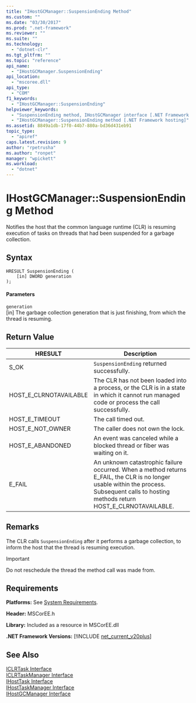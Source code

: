 ```yaml
---
title: "IHostGCManager::SuspensionEnding Method"
ms.custom: ""
ms.date: "03/30/2017"
ms.prod: ".net-framework"
ms.reviewer: ""
ms.suite: ""
ms.technology: 
  - "dotnet-clr"
ms.tgt_pltfrm: ""
ms.topic: "reference"
api_name: 
  - "IHostGCManager.SuspensionEnding"
api_location: 
  - "mscoree.dll"
api_type: 
  - "COM"
f1_keywords: 
  - "IHostGCManager::SuspensionEnding"
helpviewer_keywords: 
  - "SuspensionEnding method, IHostGCManager interface [.NET Framework hosting]"
  - "IHostGCManager::SuspensionEnding method [.NET Framework hosting]"
ms.assetid: 8849a1db-17f0-44b7-880a-bd36d431eb91
topic_type: 
  - "apiref"
caps.latest.revision: 9
author: "rpetrusha"
ms.author: "ronpet"
manager: "wpickett"
ms.workload: 
  - "dotnet"
---
```

# IHostGCManager::SuspensionEnding Method
Notifies the host that the common language runtime (CLR) is resuming execution of tasks on threads that had been suspended for a garbage collection.  
  
## Syntax  
  
```  
HRESULT SuspensionEnding (  
    [in] DWORD generation  
);  
```  
  
#### Parameters  
 `generation`  
 [in] The garbage collection generation that is just finishing, from which the thread is resuming.  
  
## Return Value  
  
|HRESULT|Description|  
|-------------|-----------------|  
|S_OK|`SuspensionEnding` returned successfully.|  
|HOST_E_CLRNOTAVAILABLE|The CLR has not been loaded into a process, or the CLR is in a state in which it cannot run managed code or process the call successfully.|  
|HOST_E_TIMEOUT|The call timed out.|  
|HOST_E_NOT_OWNER|The caller does not own the lock.|  
|HOST_E_ABANDONED|An event was canceled while a blocked thread or fiber was waiting on it.|  
|E_FAIL|An unknown catastrophic failure occurred. When a method returns E_FAIL, the CLR is no longer usable within the process. Subsequent calls to hosting methods return HOST_E_CLRNOTAVAILABLE.|  
  
## Remarks  
 The CLR calls `SuspensionEnding` after it performs a garbage collection, to inform the host that the thread is resuming execution.  
  
> [!IMPORTANT]
>  Do not reschedule the thread the method call was made from.  
  
## Requirements  
 **Platforms:** See [System Requirements](../../../../docs/framework/get-started/system-requirements.md).  
  
 **Header:** MSCorEE.h  
  
 **Library:** Included as a resource in MSCorEE.dll  
  
 **.NET Framework Versions:** [!INCLUDE [net_current_v20plus](../../../../includes/net-current-v20plus-md.md)]  
  
## See Also  
 [ICLRTask Interface](../../../../docs/framework/unmanaged-api/hosting/iclrtask-interface.md)  
 [ICLRTaskManager Interface](../../../../docs/framework/unmanaged-api/hosting/iclrtaskmanager-interface.md)  
 [IHostTask Interface](../../../../docs/framework/unmanaged-api/hosting/ihosttask-interface.md)  
 [IHostTaskManager Interface](../../../../docs/framework/unmanaged-api/hosting/ihosttaskmanager-interface.md)  
 [IHostGCManager Interface](../../../../docs/framework/unmanaged-api/hosting/ihostgcmanager-interface.md)
